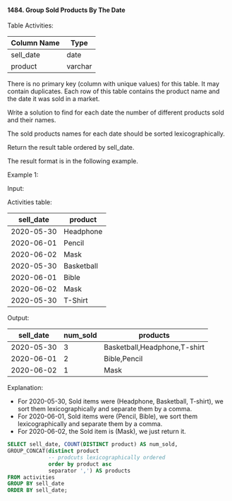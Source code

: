 #### 1484. Group Sold Products By The Date


Table Activities:


| Column Name | Type    |
|-------------|---------|
| sell_date   | date    |
| product     | varchar |

There is no primary key (column with unique values) for this table. It may contain duplicates.
Each row of this table contains the product name and the date it was sold in a market.

 

Write a solution to find for each date the number of different products sold and their names.

The sold products names for each date should be sorted lexicographically.

Return the result table ordered by sell_date.

The result format is in the following example.

 

Example 1:

Input: 

Activities table:

| sell_date  | product     |
|------------|------------|
| 2020-05-30 | Headphone  |
| 2020-06-01 | Pencil     |
| 2020-06-02 | Mask       |
| 2020-05-30 | Basketball |
| 2020-06-01 | Bible      |
| 2020-06-02 | Mask       |
| 2020-05-30 | T-Shirt    |

Output: 

| sell_date  | num_sold | products                     |
|------------|----------|------------------------------|
| 2020-05-30 | 3        | Basketball,Headphone,T-shirt |
| 2020-06-01 | 2        | Bible,Pencil                 |
| 2020-06-02 | 1        | Mask                         |

Explanation: 
- For 2020-05-30, Sold items were (Headphone, Basketball, T-shirt), we sort them lexicographically and separate them by a comma.
- For 2020-06-01, Sold items were (Pencil, Bible), we sort them lexicographically and separate them by a comma.
- For 2020-06-02, the Sold item is (Mask), we just return it.

```sql
SELECT sell_date, COUNT(DISTINCT product) AS num_sold, 
GROUP_CONCAT(distinct product
             -- prodcuts lexicographically ordered
             order by product asc 
             separator ',') AS products               
FROM activities  
GROUP BY sell_date
ORDER BY sell_date;
```
